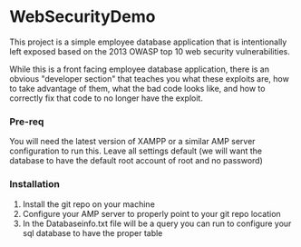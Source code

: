 # WebSecurityDemo
This project is a simple employee database application that is intentionally left exposed based on the 2013 OWASP top 10 web security vulnerabilities.

While this is a front facing employee database application, there is an obvious "developer section" that teaches you what these exploits are, how to take advantage of them, what the bad code looks like, and how to correctly fix that code to no longer have the exploit.

### Pre-req
You will need the latest version of XAMPP or a similar AMP server configuration to run this.
Leave all settings default (we will want the database to have the default root account of root and no password)

### Installation
1. Install the git repo on your machine
2. Configure your AMP server to properly point to your git repo location
3. In the Databaseinfo.txt file will be a query you can run to configure your sql database to have the proper table
